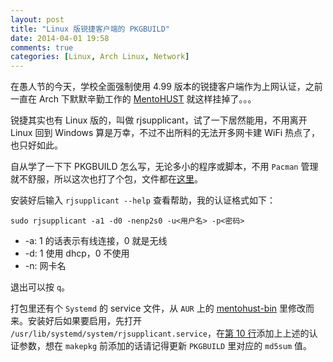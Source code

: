 ```yaml
---
layout: post
title: "Linux 版锐捷客户端的 PKGBUILD"
date: 2014-04-01 19:58
comments: true
categories: [Linux, Arch Linux, Network]
---
```


在愚人节的今天，学校全面强制使用 4.99 版本的锐捷客户端作为上网认证，之前一直在 Arch 下默默辛勤工作的 [MentoHUST][mht] 就这样挂掉了。。。   

锐捷其实也有 Linux 版的，叫做 rjsupplicant，试了一下居然能用，不用离开 Linux 回到 Windows 算是万幸，不过不出所料的无法开多网卡建 WiFi 热点了，也只好如此。   

自从学了一下下 PKGBUILD 怎么写，无论多小的程序或脚本，不用 `Pacman` 管理就不舒服，所以这次也打了个包，文件都在[这里][download]。   

安装好后输入 `rjsupplicant --help` 查看帮助，我的认证格式如下：
```
sudo rjsupplicant -a1 -d0 -nenp2s0 -u<用户名> -p<密码>
```

- -a:   1 的话表示有线连接，0 就是无线
- -d:   1 使用 dhcp，0 不使用
- -n:   网卡名

退出可以按 `q`。   

打包里还有个 `Systemd` 的 service 文件，从 `AUR` 上的 [mentohust-bin][aur] 里修改而来。安装好后如果要启用，先打开 `/usr/lib/systemd/system/rjsupplicant.service`，在[第 10 行][service]添加上上述的认证参数，想在 `makepkg` 前添加的话请记得更新 `PKGBUILD` 里对应的 `md5sum` 值。



[mht]: https://code.google.com/p/mentohust/
[download]: https://github.com/wenLiangcan/PKGBUILD/tree/master/rjsupplicant
[aur]: https://aur.archlinux.org/packages/mentohust-bin/
[service]: https://github.com/wenLiangcan/PKGBUILD/blob/master/rjsupplicant/rjsupplicant.service#L10


